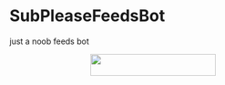 # SubPleaseFeedsBot
just a noob feeds bot




<p align="center"><a href="https://heroku.com/deploy?template=https://github.com/nksamaX/SubPleaseFeedsBot"> <img src="https://img.shields.io/badge/Deploy%20To%20Heroku-black?style=for-the-badge&logo=heroku" width="220" height="38.45"/></a></p>
